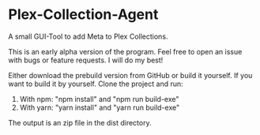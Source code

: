 # Plex-Collection-Agent
A small GUI-Tool to add Meta to Plex Collections.

This is an early alpha version of the program. Feel free to open an issue with bugs or feature requests. I will do my best!

Either download the prebuild version from GitHub or build it yourself.
If you want to build it by yourself. Clone the project and run:
1. With npm: "npm install" and "npm run build-exe"
2. With yarn: "yarn install" and "yarn run build-exe"

The output is an zip file in the dist directory.
